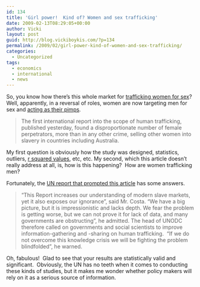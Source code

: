 ```yaml
---
id: 134
title: 'Girl power!  Kind of? Women and sex trafficking'
date: 2009-02-13T08:29:05+00:00
author: Vicki
layout: post
guid: http://blog.vickiboykis.com/?p=134
permalink: /2009/02/girl-power-kind-of-women-and-sex-trafficking/
categories:
  - Uncategorized
tags:
  - economics
  - international
  - news
---
```

So, you know how there&#8217;s this whole market for [trafficking women for sex](http://en.wikipedia.org/wiki/Human_trafficking)?  Well, apparently, in a reversal of roles, women are now targeting men for sex and [acting as their pimps](http://www.smh.com.au/world/women-the-new-pimps-in-human-trafficking-trade-20090212-85zr.html).

> The first international report into the scope of human trafficking, published yesterday, found a disproportionate number of female perpetrators, more than in any other crime, selling other women into slavery in countries including Australia.

My first question is obviously how the study was designed, statistics, outliers, [r squared values](http://en.wikipedia.org/wiki/Coefficient_of_determination), etc, etc. My second, which this article doesn&#8217;t really address at all, is, how is this happening?  How are women trafficking men?

Fortunately, the [UN report that prompted this article](http://www.unodc.org/unodc/en/human-trafficking/global-report-on-trafficking-in-persons.html) has some answers.

> &#8220;This Report increases our understanding of modern slave markets, yet it also exposes our ignorance&#8221;, said Mr. Costa. &#8220;We have a big picture, but it is impressionistic and lacks depth. We fear the problem is getting worse, but we can not prove it for lack of data, and many governments are obstructing&#8221;, he admitted. The head of UNODC therefore called on governments and social scientists to improve information-gathering and -sharing on human trafficking.  &#8220;If we do not overcome this knowledge crisis we will be fighting the problem blindfolded&#8221;, he warned.

Oh, fabulous!  Glad to see that your results are statistically valid and significant.  Obviously, the UN has no teeth when it comes to conducting these kinds of studies, but it makes me wonder whether policy makers will rely on it as a serious source of information.